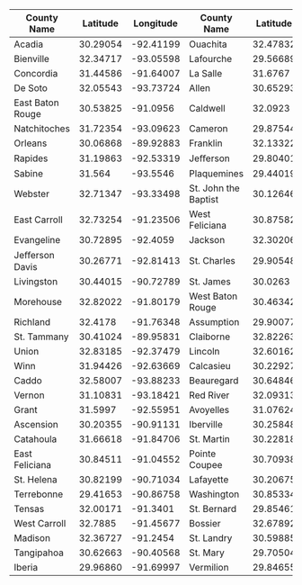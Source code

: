 | County Name      | Latitude | Longitude | County Name           | Latitude | Longitude | 
|------------------|----------|-----------|-----------------------|----------|-----------| 
| Acadia           | 30.29054 | -92.41199 | Ouachita              | 32.47832 | -92.15487 | 
| Bienville        | 32.34717 | -93.05598 | Lafourche             | 29.56689 | -90.42589 | 
| Concordia        | 31.44586 | -91.64007 | La Salle              | 31.6767  | -92.16041 | 
| De Soto          | 32.05543 | -93.73724 | Allen                 | 30.65293 | -92.82791 | 
| East Baton Rouge | 30.53825 | -91.0956  | Caldwell              | 32.0923  | -92.11656 | 
| Natchitoches     | 31.72354 | -93.09623 | Cameron               | 29.87544 | -93.19382 | 
| Orleans          | 30.06868 | -89.92883 | Franklin              | 32.13322 | -91.67377 | 
| Rapides          | 31.19863 | -92.53319 | Jeﬀerson              | 29.80401 | -90.13125 | 
| Sabine           | 31.564   | -93.5546  | Plaquemines           | 29.44019 | -89.60939 | 
| Webster          | 32.71347 | -93.33498 | St.  John the Baptist | 30.12646 | -90.4709  | 
| East Carroll     | 32.73254 | -91.23506 | West Feliciana        | 30.87582 | -91.4126  | 
| Evangeline       | 30.72895 | -92.4059  | Jackson               | 32.30206 | -92.55778 | 
| Jeﬀerson Davis   | 30.26771 | -92.81413 | St.  Charles          | 29.90548 | -90.3582  | 
| Livingston       | 30.44015 | -90.72789 | St.  James            | 30.0263  | -90.79633 | 
| Morehouse        | 32.82022 | -91.80179 | West Baton Rouge      | 30.46342 | -91.31274 | 
| Richland         | 32.4178  | -91.76348 | Assumption            | 29.90077 | -91.06258 | 
| St.  Tammany     | 30.41024 | -89.95831 | Claiborne             | 32.82263 | -92.99576 | 
| Union            | 32.83185 | -92.37479 | Lincoln               | 32.60162 | -92.66484 | 
| Winn             | 31.94426 | -92.63669 | Calcasieu             | 30.22927 | -93.35801 | 
| Caddo            | 32.58007 | -93.88233 | Beauregard            | 30.64846 | -93.34337 | 
| Vernon           | 31.10831 | -93.18421 | Red River             | 32.09313 | -93.33987 | 
| Grant            | 31.5997  | -92.55951 | Avoyelles             | 31.07624 | -92.00138 | 
| Ascension        | 30.20355 | -90.91131 | Iberville             | 30.25848 | -91.34934 | 
| Catahoula        | 31.66618 | -91.84706 | St.  Martin           | 30.22818 | -91.72676 | 
| East Feliciana   | 30.84511 | -91.04552 | Pointe Coupee         | 30.70938 | -91.60079 | 
| St.  Helena      | 30.82199 | -90.71034 | Lafayette             | 30.20675 | -92.06386 | 
| Terrebonne       | 29.41653 | -90.86758 | Washington            | 30.85334 | -90.04045 | 
| Tensas           | 32.00171 | -91.3401  | St.  Bernard          | 29.85461 | -89.59386 | 
| West Carroll     | 32.7885  | -91.45677 | Bossier               | 32.67892 | -93.60505 | 
| Madison          | 32.36727 | -91.2454  | St.  Landry           | 30.59885 | -92.00586 | 
| Tangipahoa       | 30.62663 | -90.40568 | St.  Mary             | 29.70504 | -91.44331 | 
| Iberia           | 29.96860 | -91.69997 | Vermilion             | 29.84655 | -92.32381 |